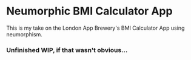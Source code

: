 # Neumorphic BMI Calculator App

This is my take on the London App Brewery's BMI Calculator App using neumorphism.

### Unfinished WIP, if that wasn't obvious...
